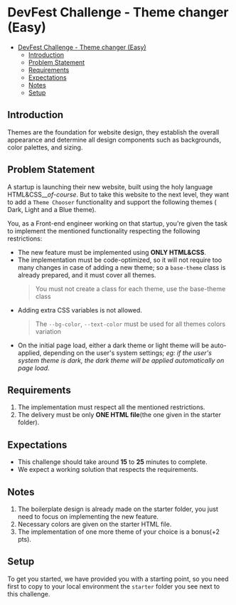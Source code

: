 # DevFest Challenge - Theme changer (Easy)

- [DevFest Challenge - Theme changer (Easy)](#devfest-challenge---theme-changer-easy)
  - [Introduction](#introduction)
  - [Problem Statement](#problem-statement)
  - [Requirements](#requirements)
  - [Expectations](#expectations)
  - [Notes](#notes)
  - [Setup](#setup)

## Introduction

Themes are the foundation for website design, they establish the overall appearance and determine all design components such as backgrounds, color palettes, and sizing.

## Problem Statement

A startup is launching their new website, built using the holy language HTML&CSS__*of-course*.
But to take this website to the next level, they want to add a `Theme Chooser` functionality and support the following themes ( Dark, Light and a Blue theme).

You, as a Front-end engineer working on that startup, you're given the task to implement the mentioned functionality respecting the following restrictions:

- The new feature must be implemented using **ONLY HTML&CSS**.
- The implementation must be code-optimized, so it will not require too many changes in case of adding a new theme; so a `base-theme` class is already prepared, and it must cover all themes.
  > You must not create a class for each theme, use the base-theme class
- Adding extra CSS variables is not allowed.
  > The `--bg-color`, `--text-color` must be used for all themes colors variation
- On the initial page load, either a dark theme or light theme will be auto-applied, depending on the user's system settings; _eg: if the user's system theme is dark, the dark theme will be applied automatically on page load_.

## Requirements

1. The implementation must respect all the mentioned restrictions.
2. The delivery must be only **ONE HTML file**(the one given in the starter folder).

## Expectations

- This challenge should take around **15** to **25** minutes to complete.
- We expect a working solution that respects the requirements.

## Notes

1. The boilerplate design is already made on the starter folder, you just need to focus on implementing the new feature.
2. Necessary colors are given on the starter HTML file.
3. The implementation of one more theme of your choice is a bonus(+2 pts).

## Setup

To get you started, we have provided you with a starting point, so you need first to copy to your local environment the `starter` folder you see next to this challenge.
